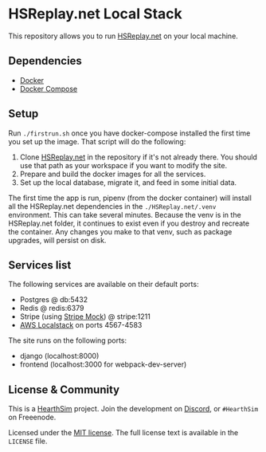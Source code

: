# HSReplay.net Local Stack

This repository allows you to run [HSReplay.net](https://github.com/HearthSim/HSReplay.net)
on your local machine.


## Dependencies

 - [Docker](https://docs.docker.com/)
 - [Docker Compose](https://docs.docker.com/compose/)


## Setup

Run `./firstrun.sh` once you have docker-compose installed the first time you set up the image.
That script will do the following:

1. Clone [HSReplay.net](https://github.com/HearthSim/HSReplay.net) in the repository if it's not
   already there. You should use that path as your workspace if you want to modify the site.
2. Prepare and build the docker images for all the services.
3. Set up the local database, migrate it, and feed in some initial data.

The first time the app is run, pipenv (from the docker container) will install all the
HSReplay.net dependencies in the `./HSReplay.net/.venv` environment. This can take several
minutes. Because the venv is in the HSReplay.net folder, it continues to exist even if you
destroy and recreate the container. Any changes you make to that venv, such as package
upgrades, will persist on disk.


## Services list

The following services are available on their default ports:

 - Postgres @ db:5432
 - Redis @ redis:6379
 - Stripe (using [Stripe Mock](https://github.com/stripe/stripe-mock)) @ stripe:1211
 - [AWS Localstack](https://github.com/localstack/localstack) on ports 4567-4583

The site runs on the following ports:
 - django (localhost:8000)
 - frontend (localhost:3000 for webpack-dev-server)


## License & Community

This is a [HearthSim](https://hearthsim.info) project. Join the development
on [Discord](https://discord.gg/hearthsim-devs), or `#HearthSim` on Freeenode.

Licensed under the [MIT license](https://en.wikipedia.org/wiki/MIT_License).
The full license text is available in the `LICENSE` file.
